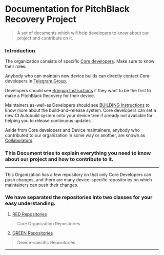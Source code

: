 # Documentation for PitchBlack Recovery Project
> A set of documents which will help developers to know about our project and contribute on it.

### Introduction

The organization consists of specific [Core developers](Core_developers.md). Make sure to know their roles.

Anybody who can maintain new device builds can directly contact Core developers in [Telegram Group](https://t.me/pbrpcomm).

Developers should see [Bringup Instructions](BRINGUP.md) if they want to be the first to make a PitchBlack Recovery for their device.

Maintainers as-well-as Developers should see [BUILDING Instructions](BUILDING_Instructions.md) to know more about the build-and-release system. Core developers can set a new CI Autobuild system onto your device tree if already not available for helping you to release continuous updates.

Aside from Core developers and Device maintainers, anybody who contributed to our organization in some way or another, are known as [Collaborators](Collaborators.md).


### This Document tries to explain everything you need to know about our project and how to contribute to it.

---

This Organization has a few repository on that only Core Developers can push changes, and there are many device-specific repositories on which maintainers can push their changes.

### We have separated the repositories into two classes for your easy understanding.

1. [RED Repositories](RED_Repositories.md)
> Core Organization Repositories
2. [GREEN Repositories](GREEN_Repositories.md)
> Device-specific Repositories

---
